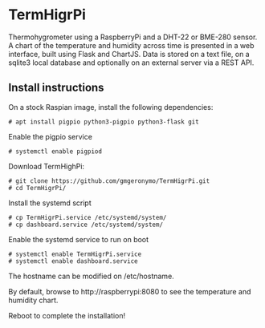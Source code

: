# TermHigrPi

Thermohygrometer using a RaspberryPi and a DHT-22 or BME-280 sensor.
A chart of the temperature and humidity across time is presented in a web interface, built using Flask and ChartJS. Data is stored on a text file, on a sqlite3 local database and optionally on an external server via a REST API. 

## Install instructions

On a stock Raspian image, install the following dependencies:

```
# apt install pigpio python3-pigpio python3-flask git 
```

Enable the pigpio service
```
# systemctl enable pigpiod
```

Download TermHighPi:

```
# git clone https://github.com/gmgeronymo/TermHigrPi.git
# cd TermHigrPi/
```

Install the systemd script

```
# cp TermHigrPi.service /etc/systemd/system/
# cp dashboard.service /etc/systemd/system/
```

Enable the systemd service to run on boot

```
# systemctl enable TermHigrPi.service
# systemctl enable dashboard.service
```

The hostname can be modified on /etc/hostname.

By default, browse to http://raspberrypi:8080 to see the temperature and humidity chart.

Reboot to complete the installation!
